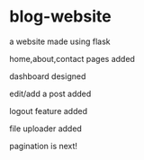 # blog-website
a website made using flask 

home,about,contact pages added

dashboard designed

edit/add a post added

logout feature added

file uploader added

pagination is next!
